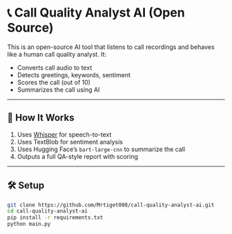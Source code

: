 # 📞 Call Quality Analyst AI (Open Source)

This is an open-source AI tool that listens to call recordings and behaves like a human call quality analyst. It:
- Converts call audio to text
- Detects greetings, keywords, sentiment
- Scores the call (out of 10)
- Summarizes the call using AI

---

## 🧠 How It Works

1. Uses [Whisper](https://github.com/openai/whisper) for speech-to-text
2. Uses TextBlob for sentiment analysis
3. Uses Hugging Face’s `bart-large-cnn` to summarize the call
4. Outputs a full QA-style report with scoring

---

## 🛠️ Setup

```bash
git clone https://github.com/Mrtiget008/call-quality-analyst-ai.git
cd call-quality-analyst-ai
pip install -r requirements.txt
python main.py
